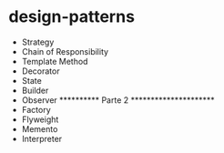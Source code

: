 # design-patterns

- Strategy
- Chain of Responsibility
- Template Method
- Decorator
- State
- Builder
- Observer
**********    Parte 2 *********************
- Factory
- Flyweight
- Memento
- Interpreter
